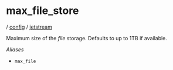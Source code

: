 # max_file_store

/ [config](reference/server-config/index.md) / [jetstream](reference/server-config/config/jetstream/index.md) 

Maximum size of the *file* storage.
Defaults to up to 1TB if available.

*Aliases*
- `max_file`

